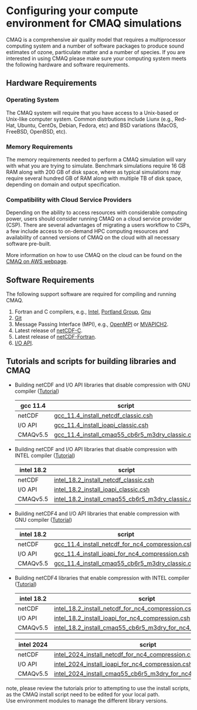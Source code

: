 # Configuring your compute environment for CMAQ simulations

CMAQ is a comprehensive air quality model that requires a multiprocessor computing system and a number of software packages to produce sound estimates of ozone, particulate matter and a number of species. If you are interested in using CMAQ please make sure your computing system meets the following hardware and software requirements. 

## Hardware Requirements

### Operating System

The CMAQ system will require that you have access to a Unix-based or Unix-like computer system. Common distrbutions include Liunx (e.g., Red-Hat, Ubuntu, CentOs, Debian, Fedora, etc) and BSD variations (MacOS, FreeBSD, OpenBSD, etc). 

### Memory Requirements 

The memory requirements needed to perform a CMAQ simulation will vary with what you are trying to simulate. Benchmark simulations require 16 GB RAM along with 200 GB of disk space, where as typical simulations may require several hundred GB of RAM along with multiple TB of disk space, depending on domain and output specification. 

### Compatibility with Cloud Service Providers

Depending on the ability to access resources with considerable computing power, users should consider running CMAQ on a cloud service provider (CSP). There are several advantages of migrating a users workflow to CSPs, a few include access to on-demand HPC computing resources and availability of canned versions of CMAQ on the cloud with all necessary software pre-built. 

More information on how to use CMAQ on the cloud can be found on the [CMAQ on AWS webpage](https://pcluster-cmaq.readthedocs.io/en/latest/).

## Software Requirements

The following support software are required for compiling and running CMAQ.

1. Fortran and C compilers, e.g., [Intel](https://software.intel.com/en-us/fortran-compilers), [Portland Group](http://www.pgroup.com), [Gnu](https://gcc.gnu.org/wiki/GFortran)
2. [Git](https://git-scm.com/book/en/v2/Getting-Started-Installing-Git)
3. Message Passing Interface (MPI), e.g., [OpenMPI](https://www.open-mpi.org) or [MVAPICH2](http://www.mcs.anl.gov/research/projects/mpich2).
4. Latest release of [netCDF-C](https://docs.unidata.ucar.edu/nug/current/getting_and_building_netcdf.html).
5. Latest release of [netCDF-Fortran](https://www.unidata.ucar.edu/software/netcdf/docs/building_netcdf_fortran.html). 
6. [I/O API](https://github.com/cjcoats/ioapi-3.2).

## Tutorials and scripts for building libraries and CMAQ


   - Building netCDF and I/O API libraries that disable compression with GNU compiler ([Tutorial](CMAQ_UG_tutorial_build_library_gcc.md))

     | gcc 11.4           |   script  | 
     |  ----              |  ------     |
     | netCDF    | [gcc_11.4_install_netcdf_classic.csh](./scripts/cmaq_libraries/gcc_11.4_install_netcdf_classic.csh) |
     | I/O API   | [gcc_11.4_install_ioapi_classic.csh](./scripts/cmaq_libraries/gcc_11.4_install_ioapi_classic.csh) | 
     | CMAQv5.5  | [gcc_11.4_install_cmaq55_cb6r5_m3dry_classic.csh](./scripts/cmaq_libraries/gcc_11.4_install_cmaq55_cb6r5_m3dry_classic.csh) |

   - Building netCDF and I/O API libraries that disable compression with INTEL compiler ([Tutorial](CMAQ_UG_tutorial_build_library_intel.md))

     | intel 18.2   |    script |
     |  ----              |  ------     |
     | netCDF | [intel_18.2_install_netcdf_classic.csh](./scripts/cmaq_libraries/intel_18.2_install_netcdf_classic.csh) |
     | I/O API | [intel_18.2_install_ioapi_classic.csh](./scripts/cmaq_libraries/intel_18.2_install_ioapi_classic.csh) |                         
     | CMAQv5.5 | [intel_18.2_install_cmaq55_cb6r5_m3dry_classic.csh](./scripts/cmaq_libraries/intel_18.2_install_cmaq55_cb6r5_m3dry_classic.csh) |

   - Building netCDF4 and I/O API libraries that enable compression with GNU compiler ([Tutorial](CMAQ_UG_tutorial_build_library_gcc_support_nc4.md)) 

     | intel 18.2   |    script |
     |  ----              |  ------     |
     | netCDF | [gcc_11.4_install_netcdf_for_nc4_compression.csh](./scripts/cmaq_libraries/gcc_11.4_install_netcdf_for_nc4_compression.csh) |
     | I/O API | [gcc_11.4_install_ioapi_for_nc4_compression.csh](./scripts/cmaq_libraries/gcc_11.4_install_ioapi_for_nc4_compression.csh) |                          
     | CMAQv5.5 | [gcc_11.4_install_cmaq55_cb6r5_m3dry_classic.csh](./scripts/cmaq_libraries/gcc_11.4_install_cmaq55_cb6r5_m3dry_classic.csh) |

   - Building netCDF4 libraries that enable compression with INTEL compiler ([Tutorial](CMAQ_UG_tutorial_build_library_intel_support_nc4.md)) 

     | intel 18.2   |    script |
     |  ----              |  ------     |
     | netCDF | [intel_18.2_install_netcdf_for_nc4_compression.csh](./scripts/cmaq_libraries/intel_18.2_install_netcdf_for_nc4_compression.csh) |
     | I/O API | [intel_18.2_install_ioapi_for_nc4_compression.csh](./scripts/cmaq_libraries/intel_18.2_install_ioapi_for_nc4_compression.csh) |                          
     | CMAQv5.5 |[intel_18.2_install_cmaq55_cb6r5_m3dry_for_nc4_compression.csh](./scripts/cmaq_libraries/intel_18.2_install_cmaq55_cb6r5_m3dry_for_nc4_compression.csh) |


     | intel 2024   |    script |
     |  ----              |  ------     |
     | netCDF | [intel_2024_install_netcdf_for_nc4_compression.csh](./scripts/cmaq_libraries/intel_2024_install_netcdf_for_nc4_compression.csh) |
     | I/O API | [intel_2024_install_ioapi_for_nc4_compression.csh](./scripts/cmaq_libraries/intel_2024_install_ioapi_for_nc4_compression.csh) |
     | CMAQv5.5 | [intel_2024_install_cmaq55_cb6r5_m3dry_for_nc4_compression.csh](./scripts/cmaq_libraries/intel_2024_install_cmaq55_cb6r5_m3dry_for_nc4_compression.csh) |

note, please review the tutorials prior to attempting to use the install scripts, as the CMAQ install script need to be edited for your local path.<br>
Use environment modules to manage the different library versions.<br>





